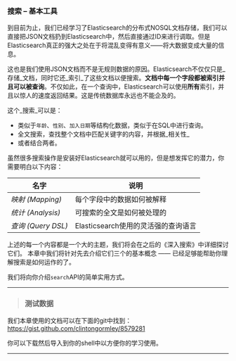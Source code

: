 ### 搜索 – 基本工具

到目前为止，我们已经学习了Elasticsearch的分布式NOSQL文档存储，我们可以直接把JSON文档扔到Elasticsearch中，然后直接通过ID来进行调取。但是Elasticsearch真正的强大之处在于将混乱变得有意义——将大数据变成大量的信息。

这也是我们使用JSON文档而不是无规则数据的原因。Elasticsearch不仅仅只是_存储_文档，同时它还_索引_了这些文档以便搜索。**文档中每一个字段都被索引并且可以被查询**。不仅如此，在一个查询中，Elasticsearch可以使用**所有**索引，并且以惊人的速度返回结果。这是传统数据库永远也不能企及的。

这个_搜索_可以是：

* 类似于`年龄`、`性别`、`加入日期`等结构化数据，类似于在SQL中进行查询。
* 全文搜索，查找整个文档中匹配关键字的内容，并根据_相关性_
* 或者结合两者。

虽然很多搜索操作是安装好Elasticsearch就可以用的，但是想发挥它的潜力，你需要明白以下内容：

| 名字 | 说明 |
| -- | -- |
| _映射 (Mapping)_ | 每个字段中的数据如何被解释 |
| _统计 (Analysis)_ | 可搜索的全文是如何被处理的 |
| _查询 (Query DSL)_ | Elasticsearch使用的灵活强的查询语言 |

上述的每一个内容都是一个大的主题，我们将会在之后的《深入搜索》中详细探讨它们。 本章中我们将针对先去介绍它们三个的基本概念 —— 已经足够能帮助你理解搜索是如何运作的了。

我们将向你介绍`search`API的简单实用方式。

****
> ### 测试数据

我们本章使用的文档可以在下面的git中找到：https://gist.github.com/clintongormley/8579281

你可以下载然后导入到你的shell中以方便你的学习使用。

****
